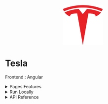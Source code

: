 <div align="center">
<img height="130px" width="130px" src="./src/assets/images/logo.png">
</div>
  
# Tesla

Frontend : Angular

<details>
  <summary>Pages Features</summary>

### Step 1: Choose your Model And color

- Select the Tesla Model of your choice
- First color is selected with the model but can be changed
- At least a model has to be selected to get access to the next step

### Step 2: Select your config and options

- Select your car configuration and options
- Each options will add a $1000 cost in the next step
- At least a configuration has to be selected to get access to the next step

### Step 3: Summary

- View all your options and price
- Total price is displayed

</details>

<details>
  <summary>Run Locally</summary>

### Clone the project

```bash
  git clone https://github.com/Brice150/Tesla.git
```

### Install dependencies

```bash
  npm install
```

### Start the server

```bash
  ng serve -o
```

</details>

<details>
  <summary>API Reference</summary>

### Models

```http
  GET /models
```

### Options

```http
  GET /options/${modelCode}
```

</details>
